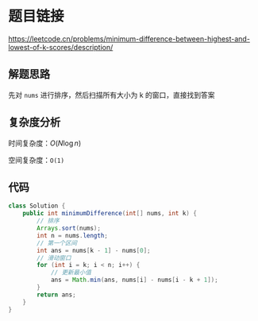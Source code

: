 # 题目链接

https://leetcode.cn/problems/minimum-difference-between-highest-and-lowest-of-k-scores/description/

## 解题思路

先对 ``nums`` 进行排序，然后扫描所有大小为 k 的窗口，直接找到答案

## 复杂度分析

时间复杂度：$O(N \log n)$

空间复杂度：``O(1)``

## 代码

```java
class Solution {
    public int minimumDifference(int[] nums, int k) {
        // 排序
        Arrays.sort(nums);
        int n = nums.length;
        // 第一个区间
        int ans = nums[k - 1] - nums[0];
        // 滑动窗口
        for (int i = k; i < n; i++) {
            // 更新最小值
        	ans = Math.min(ans, nums[i] - nums[i - k + 1]);
        }
        return ans;
    }
}
```
